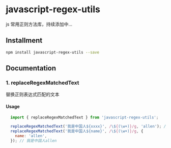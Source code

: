 # javascript-regex-utils

js 常用正则方法库，持续添加中...

## Installment

```sh
npm install javascript-regex-utils --save
```

## Documentation

### 1. replaceRegexMatchedText

替换正则表达式匹配的文本

#### Usage

```js
  import { replaceRegexMatchedText } from 'javascript-regex-utils';

  replaceRegexMatchedText('我是中国人${xxxx}', /\${(\w+)}/g, 'allen'); // 我是中国人allen
  replaceRegexMatchedText('我是中国人${name}', /\${(\w+)}/g, {
    name: 'allen',
  }); // 我是中国人allen
```
